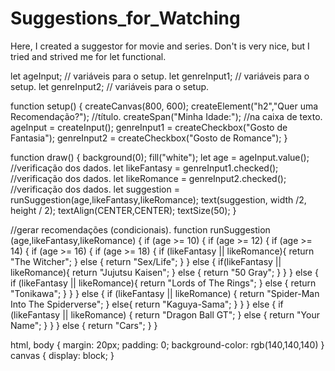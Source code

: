 # Suggestions_for_Watching
Here, I created a suggestor for movie and series. Don't is very nice, but I tried and strived me for let functional.

let ageInput;    // variáveis para o setup.
let genreInput1; // variáveis para o setup.
let genreInput2; // variáveis para o setup.

function setup() {
  createCanvas(800, 600);
  createElement("h2","Quer uma Recomendação?"); //título.
  createSpan("Minha Idade:");                   //na caixa de texto.
  ageInput = createInput();
  genreInput1 = createCheckbox("Gosto de Fantasia");
  genreInput2 = createCheckbox("Gosto de Romance");
}

function draw() {
  background(0);
  fill("white");
  let age = ageInput.value();              //verificação dos dados.
  let likeFantasy = genreInput1.checked(); //verificação dos dados.
  let likeRomance = genreInput2.checked(); //verificação dos dados.
  let suggestion = runSuggestion(age,likeFantasy,likeRomance);
  text(suggestion, width /2, height / 2);
  textAlign(CENTER,CENTER);
  textSize(50);
}

//gerar recomendações (condicionais).
function runSuggestion (age,likeFantasy,likeRomance) {
  if (age >= 10) {
  if (age >= 12) {
  if (age >= 14) {
  if (age >= 16) {
  if (age >= 18) {
    if (likeFantasy || likeRomance){
    return "The Witcher";
  } else {
    return "Sex/Life";
  }
  } else {
   if(likeFantasy || likeRomance){
    return "Jujutsu Kaisen"; 
  } else {
    return "50 Gray";
  }
  }
  } else {
    if (likeFantasy || likeRomance){
      return "Lords of The Rings";
  } else {
    return "Tonikawa";
  }
  }
  } else {
   if (likeFantasy || likeRomance) {
    return "Spider-Man Into The Spiderverse";
  } else{
    return "Kaguya-Sama";
  }
  }
  } else {
  if (likeFantasy || likeRomance) {
    return "Dragon Ball GT";
  } else {
     return "Your Name";
  }
  }
  }
  else {
  return "Cars";
}
}

html, body {
  margin: 20px;
  padding: 0;
  background-color: rgb(140,140,140)
}
canvas {
  display: block;
}
